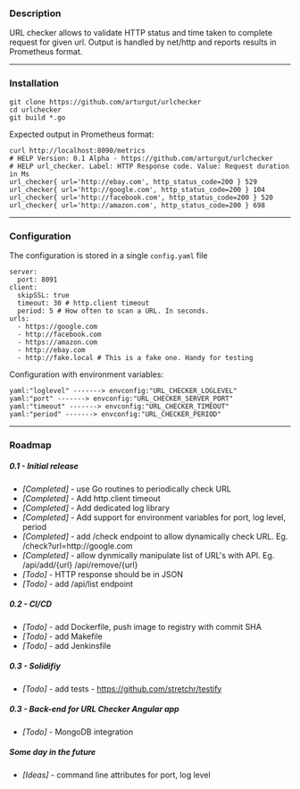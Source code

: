 ### Description
URL checker allows to validate HTTP status and time taken to complete request for given url. Output is handled by net/http and reports results in Prometheus format.

---

### Installation 
```
git clone https://github.com/arturgut/urlchecker
cd urlchecker
git build *.go
```

Expected output in Prometheus format:
```
curl http://localhost:8090/metrics
# HELP Version: 0.1 Alpha - https://github.com/arturgut/urlchecker
# HELP url_checker. Label: HTTP Response code. Value: Request duration in Ms
url_checker{ url='http://ebay.com', http_status_code=200 } 529
url_checker{ url='http://google.com', http_status_code=200 } 104
url_checker{ url='http://facebook.com', http_status_code=200 } 520
url_checker{ url='http://amazon.com', http_status_code=200 } 698
```

---

### Configuration 
The configuration is stored in a single `config.yaml` file
```
server: 
  port: 8091
client: 
  skipSSL: true
  timeout: 30 # http.client timeout
  period: 5 # How often to scan a URL. In seconds.
urls:
  - https://google.com
  - http://facebook.com
  - https://amazon.com
  - http://ebay.com
  - http://fake.local # This is a fake one. Handy for testing
```

Configuration with environment variables:
```
yaml:"loglevel" -------> envconfig:"URL_CHECKER_LOGLEVEL"
yaml:"port" -------> envconfig:"URL_CHECKER_SERVER_PORT"
yaml:"timeout" -------> envconfig:"URL_CHECKER_TIMEOUT"
yaml:"period" -------> envconfig:"URL_CHECKER_PERIOD"
```

---

### Roadmap

##### 0.1 - Initial release

* *[Completed]* - use Go routines to periodically check URL
* *[Completed]* - Add http.client timeout 
* *[Completed]* - Add dedicated log library
* *[Completed]* - Add support for environment variables for port, log level, period
* *[Completed]* - add /check endpoint to allow dynamically check URL. Eg. /check?url=http:\/\/google.com
* *[Completed]* - allow dynmically manipulate list of URL's with API. Eg. /api/add/{url} /api/remove/{url}
* *[Todo]* - HTTP response should be in JSON 
* *[Todo]* - add /api/list endpoint
##### 0.2 - CI/CD 

* *[Todo]* - add Dockerfile, push image to registry with commit SHA
* *[Todo]* - add Makefile
* *[Todo]* - add Jenkinsfile

##### 0.3 - Solidifiy 

* *[Todo]* - add tests - https://github.com/stretchr/testify


##### 0.3 - Back-end for URL Checker Angular app 
* *[Todo]* - MongoDB integration

##### Some day in the future
* *[Ideas]* - command line attributes for port, log level 